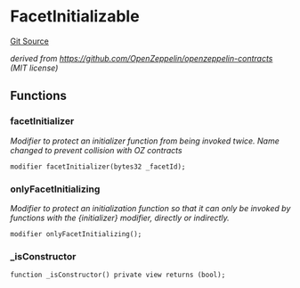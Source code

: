 # FacetInitializable
[Git Source](https://github.com-treasure/TreasureProject/spellcaster-facets/blob/e61aea147da628641c6f090a95c62cf081f729f5/src/utils/FacetInitializable.sol)

*derived from https://github.com/OpenZeppelin/openzeppelin-contracts (MIT license)*


## Functions
### facetInitializer

*Modifier to protect an initializer function from being invoked twice.
Name changed to prevent collision with OZ contracts*


```solidity
modifier facetInitializer(bytes32 _facetId);
```

### onlyFacetInitializing

*Modifier to protect an initialization function so that it can only be invoked by functions with the
{initializer} modifier, directly or indirectly.*


```solidity
modifier onlyFacetInitializing();
```

### _isConstructor


```solidity
function _isConstructor() private view returns (bool);
```

